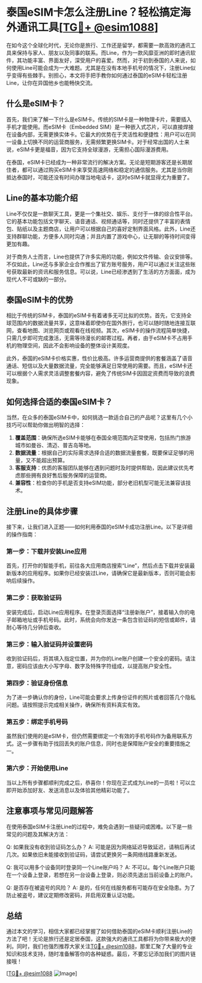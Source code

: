 # 泰国eSIM卡怎么注册Line？轻松搞定海外通讯工具[[TG💪+ @esim1088](https://t.me/s/esim1088)]

在如今这个全球化时代，无论你是旅行、工作还是留学，都需要一款高效的通讯工具来保持与家人、朋友以及同事的联系。而Line，作为一款风靡亚洲的即时通讯软件，其功能丰富、界面友好，深受用户的喜爱。然而，对于初到泰国的人来说，如何使用Line可能会成为一大难题。尤其是在没有本地手机号的情况下，注册Line似乎变得有些棘手。别担心，本文将手把手教你如何通过泰国的eSIM卡轻松注册Line，让你在异国他乡也能畅快交流。

## 什么是eSIM卡？

首先，我们来了解一下什么是eSIM卡。传统的SIM卡是一种物理卡片，需要插入手机才能使用。而eSIM卡（Embedded SIM）是一种嵌入式芯片，可以直接焊接在设备内部，无需更换实体卡。它最大的优势在于灵活性和便捷性：用户可以在同一设备上切换不同的运营商服务，无需频繁更换SIM卡。对于经常出国的人士来说，eSIM卡更是福音，因为它支持全球漫游，无需担心国际漫游费用。

在泰国，eSIM卡已经成为一种非常流行的解决方案。无论是短期游客还是长期居住者，都可以通过购买eSIM卡来享受高速网络和稳定的通信服务。尤其是当你刚抵达泰国时，可能还没有时间办理当地电话卡，这时eSIM卡就显得尤为重要了。

## Line的基本功能介绍

Line不仅仅是一款聊天工具，更是一个集社交、娱乐、支付于一体的综合性平台。它的基本功能包括文字聊天、语音通话、视频通话等，同时还提供了丰富的表情包、贴纸以及主题商店，让用户可以根据自己的喜好定制界面风格。此外，Line还支持群聊功能，方便多人同时沟通；并且内置了游戏中心，让无聊的等待时间变得更加有趣。

对于商务人士而言，Line也提供了许多实用的功能，例如文件传输、会议安排等。不仅如此，Line还与多家企业合作推出了官方账号服务，用户可以通过关注这些账号获取最新的资讯和服务信息。可以说，Line已经渗透到了生活的方方面面，成为现代人不可或缺的一部分。

## 泰国eSIM卡的优势

相比于传统的SIM卡，泰国的eSIM卡有着诸多无可比拟的优势。首先，它支持全球范围内的数据流量共享，这意味着即使你在国外旅行，也可以随时随地连接互联网，查看地图、浏览网页或观看在线视频。其次，eSIM卡的操作流程简单快捷，只需几步即可完成激活，无需等待漫长的邮寄过程。再者，由于eSIM卡不占用手机的物理空间，因此不会影响设备的整体设计美观度。

此外，泰国的eSIM卡价格实惠，性价比极高。许多运营商提供的套餐涵盖了语音通话、短信以及大量数据流量，完全能够满足日常使用的需要。而且，eSIM卡还可以根据个人需求灵活调整套餐内容，避免了传统SIM卡因固定资费而导致的浪费现象。

## 如何选择合适的泰国eSIM卡？

当然，在众多的泰国eSIM卡中，如何挑选一款适合自己的产品呢？这里有几个小技巧可以帮助你做出明智的选择：

1. **覆盖范围**：确保所选eSIM卡能够在泰国全境范围内正常使用，包括热门旅游城市如曼谷、清迈、普吉岛等地。
2. **数据流量**：根据自己的实际需求选择合适的数据流量套餐，既要保证足够的用量，又不能超出预算。
3. **客服支持**：优质的客服团队能够在遇到问题时及时提供帮助，因此建议优先考虑那些拥有良好售后服务保障的运营商。
4. **兼容性**：检查你的手机是否支持eSIM功能，部分老旧机型可能无法兼容该技术。

## 注册Line的具体步骤

接下来，让我们进入正题——如何利用泰国的eSIM卡成功注册Line。以下是详细的操作指南：

### 第一步：下载并安装Line应用

首先，打开你的智能手机，前往各大应用商店搜索“Line”，然后点击下载并安装最新版本的应用程序。如果你已经安装过Line，请确保它是最新版本，否则可能会影响后续操作。

### 第二步：获取验证码

安装完成后，启动Line应用程序。在登录页面选择“注册新账户”，接着输入你的电子邮箱地址或手机号码。此时，系统会向你发送一条包含验证码的短信或邮件，请耐心等待几分钟后查收。

### 第三步：输入验证码并设置密码

收到验证码后，将其填入指定位置，并为你的Line账户创建一个安全的密码。请注意，密码应该由大小写字母、数字及特殊字符组成，以提高账户安全性。

### 第四步：验证身份信息

为了进一步确认你的身份，Line可能会要求上传身份证件的照片或者回答几个隐私问题。请按照提示完成相关操作，确保所有资料真实有效。

### 第五步：绑定手机号码

虽然我们使用的是eSIM卡，但仍然需要绑定一个有效的手机号码作为备用联系方式。这一步骤有助于找回丢失的账户信息，同时也是保障账户安全的重要措施之一。

### 第六步：开始使用Line

当以上所有步骤都顺利完成之后，恭喜你！你现在正式成为Line的一员啦！可以立即开始添加好友、发送消息以及体验其他精彩功能了。

## 注意事项与常见问题解答

在使用泰国eSIM卡注册Line的过程中，难免会遇到一些疑问或困难。以下是一些常见的问题及其解决方法：

Q: 如果我没有收到验证码怎么办？
A: 可能是因为网络延迟导致延迟，请稍后再试几次。如果依旧未能接收到验证码，请尝试更换另一条网络线路重新发送。

Q: 我可以用多个设备同时登录同一个Line账户吗？
A: 不可以。每个Line账户只能在一个设备上登录，若想在另一台设备上登录，则必须先退出当前设备上的账户。

Q: 是否存在被盗号的风险？
A: 是的，任何在线服务都有可能存在安全隐患。为了防止被盗号，建议定期修改密码，并启用双重认证功能。

## 总结

通过本文的学习，相信大家都已经掌握了如何借助泰国的eSIM卡顺利注册Line的方法了吧！无论是旅行还是定居泰国，这款强大的通讯工具都将为你带来极大的便利。同时，我们也强烈推荐大家关注[TG💪+ @esim1088](https://t.me/s/esim1088)，那里汇聚了大量的专业知识和技术支持，随时准备解答你的各种疑惑。最后，不要忘记添加我们的图片链接哦！

[[TG💪+ @esim1088](https://t.me/s/esim1088) ![Image](https://i.postimg.cc/4NQfJmqS/Snipaste-2025-05-13-00-14-12.png)]